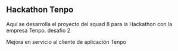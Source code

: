 ## Hackathon Tenpo

Aquí se desarrolla el proyecto del squad 8 para la Hackathon con la empresa Tenpo.
desafio 2

Mejora en servicio al cliente de aplicación Tenpo